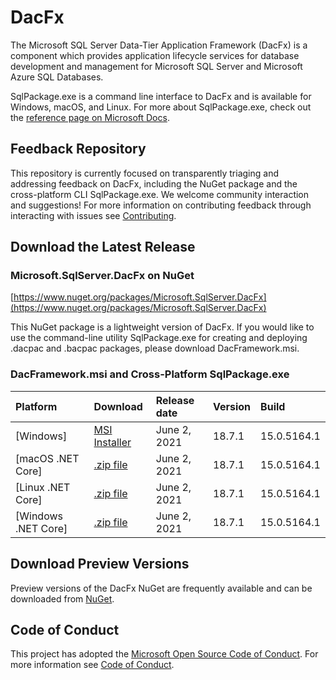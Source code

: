
# DacFx

The Microsoft SQL Server Data-Tier Application Framework (DacFx) is a component which provides application lifecycle services for database development and management for Microsoft SQL Server and Microsoft Azure SQL Databases.

SqlPackage.exe is a command line interface to DacFx and is available for Windows, macOS, and Linux. For more about SqlPackage.exe, check out the [reference page on Microsoft Docs](https://docs.microsoft.com/sql/tools/sqlpackage/sqlpackage).

## Feedback Repository

This repository is currently focused on transparently triaging and addressing feedback on DacFx, including the NuGet package and the cross-platform CLI SqlPackage.exe. We welcome community interaction and suggestions! For more information on contributing feedback through interacting with issues see [Contributing](CONTRIBUTING.md).

## Download the Latest Release

### Microsoft.SqlServer.DacFx on NuGet
[https://www.nuget.org/packages/Microsoft.SqlServer.DacFx](https://www.nuget.org/packages/Microsoft.SqlServer.DacFx)

This NuGet package is a lightweight version of DacFx. If you would like to use the command-line utility SqlPackage.exe for creating and deploying .dacpac and .bacpac packages, please download DacFramework.msi.

### DacFramework.msi and Cross-Platform SqlPackage.exe

|Platform|Download|Release date|Version|Build
|:---|:---|:---|:---|:---|
|[Windows]|[MSI Installer](https://go.microsoft.com/fwlink/?linkid=2165211)|June 2, 2021| 18.7.1 | 15.0.5164.1 |
|[macOS .NET Core] |[.zip file](https://go.microsoft.com/fwlink/?linkid=2165132)|June 2, 2021| 18.7.1| 15.0.5164.1 |
|[Linux .NET Core]|[.zip file](https://go.microsoft.com/fwlink/?linkid=2165213)|June 2, 2021| 18.7.1| 15.0.5164.1 |
|[Windows .NET Core]|[.zip file](https://go.microsoft.com/fwlink/?linkid=2165212)|June 2, 2021| 18.7.1| 15.0.5164.1 |

## Download Preview Versions
Preview versions of the DacFx NuGet are frequently available and can be downloaded from [NuGet](https://www.nuget.org/packages/Microsoft.SqlServer.DacFx).

## Code of Conduct

This project has adopted the [Microsoft Open Source Code of Conduct](https://opensource.microsoft.com/codeofconduct/).
For more information see [Code of Conduct](CODE_OF_CONDUCT.md).
